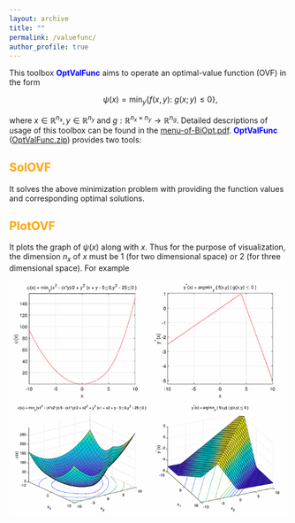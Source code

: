 ```yaml
---
layout: archive
title: ""   
permalink: /valuefunc/
author_profile: true
---
```


This toolbox <span style="color:blue">**OptValFunc**</span> aims to operate an optimal-value function (OVF) in the form 

$$~~~~~~~~~~~ \psi(x) = \min_{y} \{f(x, y):~g(x; y)\leq 0\},\nonumber $$

where $x\in\mathbb{R}^{n_x},y\in\mathbb{R}^{n_y}$ and $g:\mathbb{R}^{n_x\times n_y}\rightarrow \mathbb{R}^{n_g}$. Detailed descriptions of usage of this toolbox can be found in  the [menu-of-BiOpt.pdf](\files\menu-of-BiOpt.pdf). <span style="color:blue">**OptValFunc**</span> ([OptValFunc.zip](\files\OptValFunc.zip)) provides two tools:

<span style="color:orange">SolOVF</span> 
---
It solves the above minimization problem with providing the function values and corresponding optimal solutions.
 
<span style="color:orange">PlotOVF</span> 
---
It plots the graph of $\psi(x)$ along with $x$. Thus for the purpose of visualization, the dimension $n_x$ of $x$ must be 1 (for two dimensional space) or 2 (for three dimensional space). For example


![svf-1](/images/ovf111.png) 
![svf-3](/images/ovf222.png)  

 
 
